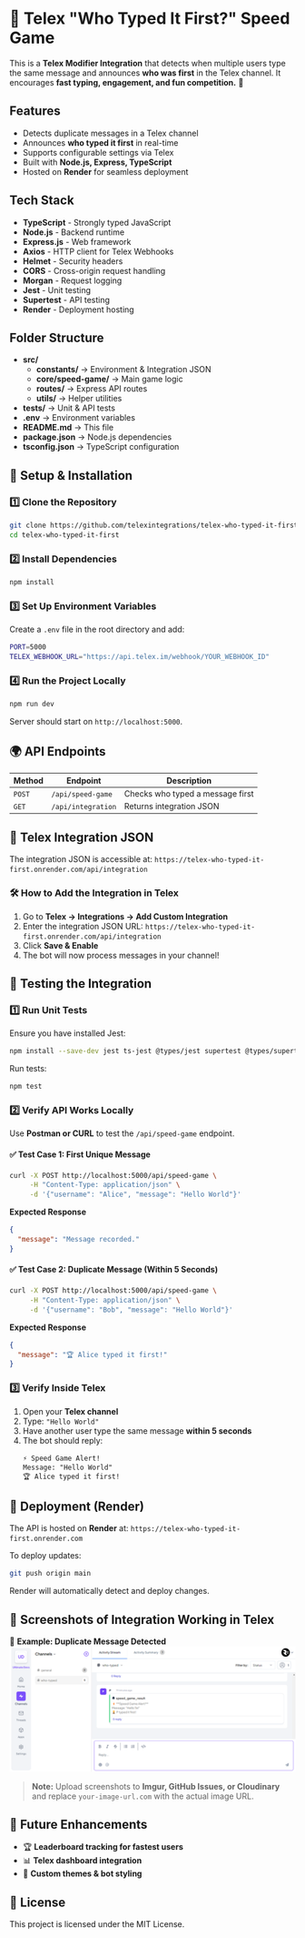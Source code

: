 # 🚀 Telex "Who Typed It First?" Speed Game

This is a **Telex Modifier Integration** that detects when multiple users type the same message and announces **who was first** in the Telex channel. It encourages **fast typing, engagement, and fun competition.** 🎉

## Features
- Detects duplicate messages in a Telex channel
- Announces **who typed it first** in real-time
- Supports configurable settings via Telex
- Built with **Node.js, Express, TypeScript**
- Hosted on **Render** for seamless deployment

## Tech Stack
- **TypeScript** - Strongly typed JavaScript
- **Node.js** - Backend runtime
- **Express.js** - Web framework
- **Axios** - HTTP client for Telex Webhooks
- **Helmet** - Security headers
- **CORS** - Cross-origin request handling
- **Morgan** - Request logging
- **Jest** - Unit testing
- **Supertest** - API testing
- **Render** - Deployment hosting

## Folder Structure
- **src/**
  - **constants/** → Environment & Integration JSON
  - **core/speed-game/** → Main game logic
  - **routes/** → Express API routes
  - **utils/** → Helper utilities
- **tests/** → Unit & API tests
- **.env** → Environment variables
- **README.md** → This file
- **package.json** → Node.js dependencies
- **tsconfig.json** → TypeScript configuration

## 🚀 Setup & Installation

### 1️⃣ Clone the Repository
```sh
git clone https://github.com/telexintegrations/telex-who-typed-it-first.git
cd telex-who-typed-it-first
```

### 2️⃣ Install Dependencies
```sh
npm install
```

### 3️⃣ Set Up Environment Variables
Create a `.env` file in the root directory and add:
```sh
PORT=5000
TELEX_WEBHOOK_URL="https://api.telex.im/webhook/YOUR_WEBHOOK_ID"
```

### 4️⃣ Run the Project Locally
```sh
npm run dev
```
Server should start on `http://localhost:5000`.

## 🌍 API Endpoints
| Method | Endpoint          | Description |
|--------|------------------|-------------|
| `POST` | `/api/speed-game` | Checks who typed a message first |
| `GET`  | `/api/integration` | Returns integration JSON |

## 📝 Telex Integration JSON
The integration JSON is accessible at:
`https://telex-who-typed-it-first.onrender.com/api/integration`

### 🛠 How to Add the Integration in Telex
1. Go to **Telex → Integrations → Add Custom Integration**
2. Enter the integration JSON URL:
   `https://telex-who-typed-it-first.onrender.com/api/integration`
3. Click **Save & Enable**
4. The bot will now process messages in your channel!

## 🧪 Testing the Integration

### 1️⃣ Run Unit Tests
Ensure you have installed Jest:
```sh
npm install --save-dev jest ts-jest @types/jest supertest @types/supertest
```

Run tests:
```sh
npm test
```

### 2️⃣ Verify API Works Locally
Use **Postman or CURL** to test the `/api/speed-game` endpoint.

#### ✅ Test Case 1: First Unique Message
```sh
curl -X POST http://localhost:5000/api/speed-game \
     -H "Content-Type: application/json" \
     -d '{"username": "Alice", "message": "Hello World"}'
```
**Expected Response**
```json
{
  "message": "Message recorded."
}
```

#### ✅ Test Case 2: Duplicate Message (Within 5 Seconds)
```sh
curl -X POST http://localhost:5000/api/speed-game \
     -H "Content-Type: application/json" \
     -d '{"username": "Bob", "message": "Hello World"}'
```
**Expected Response**
```json
{
  "message": "🏆 Alice typed it first!"
}
```

### 3️⃣ Verify Inside Telex
1. Open your **Telex channel**
2. Type: `"Hello World"`
3. Have another user type the same message **within 5 seconds**
4. The bot should reply:
   ```
   ⚡ Speed Game Alert!
   Message: "Hello World"
   🏆 Alice typed it first!
   ```

## 🔗 Deployment (Render)
The API is hosted on **Render** at:
`https://telex-who-typed-it-first.onrender.com`

To deploy updates:
```sh
git push origin main
```
Render will automatically detect and deploy changes.

## 📸 Screenshots of Integration Working in Telex

🔹 **Example: Duplicate Message Detected**
![Telex Screenshot 2](assets/image.png)

> **Note:** Upload screenshots to **Imgur, GitHub Issues, or Cloudinary** and replace `your-image-url.com` with the actual image URL.

## 🎯 Future Enhancements
- 🏆 **Leaderboard tracking for fastest users**
- 📊 **Telex dashboard integration**
- 🎨 **Custom themes & bot styling**

## 📝 License
This project is licensed under the MIT License.

